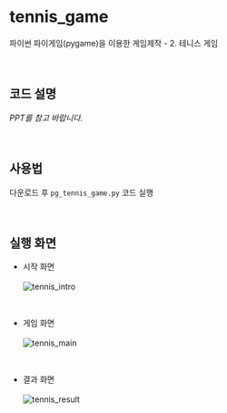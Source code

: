 # tennis_game
파이썬 파이게임(pygame)을 이용한 게임제작 - 2. 테니스 게임
<br><br><br>

## 코드 설명
*PPT를 참고 바랍니다.*
<br><br><br>

## 사용법
다운로드 후 <code>pg_tennis_game.py</code> 코드 실행
<br><br><br>

## 실행 화면
- 시작 화면<br><br>
![tennis_intro](https://user-images.githubusercontent.com/121742489/211790617-24c9131e-4151-4482-94c4-780e8a3ef9e6.png)
<br>

- 게임 화면<br><br>
![tennis_main](https://user-images.githubusercontent.com/121742489/211790640-a9164f41-aee6-43f5-9a99-3a22a8233ab3.png)
<br>

- 결과 화면<br><br>
![tennis_result](https://user-images.githubusercontent.com/121742489/211790655-2cb15a0e-5a69-4161-a055-998494d8f226.png)
